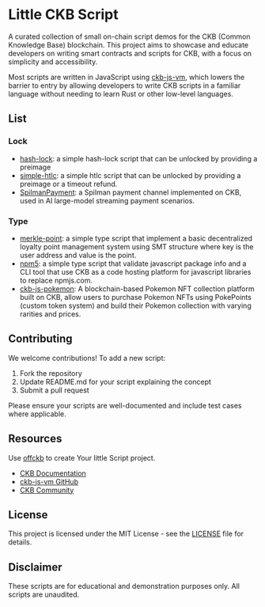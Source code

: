 # Little CKB Script

A curated collection of small on-chain script demos for the CKB (Common Knowledge Base) blockchain. This project aims to showcase and educate developers on writing smart contracts and scripts for CKB, with a focus on simplicity and accessibility.

Most scripts are written in JavaScript using [ckb-js-vm](https://github.com/nervosnetwork/ckb-js-vm), which lowers the barrier to entry by allowing developers to write CKB scripts in a familiar language without needing to learn Rust or other low-level languages.

## List

### Lock

- [hash-lock](https://github.com/nervosnetwork/docs.nervos.org/tree/develop/examples/dApp/simple-lock): a simple hash-lock script that can be unlocked by providing a preimage
- [simple-htlc](https://github.com/RetricSu/simple-htlc): a simple htlc script that can be unlocked by providing a preimage or a timeout refund.
- [SpilmanPayment](https://github.com/HappySonnyDev/SpilmanPayment): a Spilman payment channel implemented on CKB, used in AI large-model streaming payment scenarios.

### Type

- [merkle-point](https://github.com/RetricSu/merkle-point): a simple type script that implement a basic decentralized loyalty point management system using SMT structure where key is the user address and value is the point.
- [npm5](https://github.com/RetricSu/npm5): a simple type script that validate javascript package info and a CLI tool that use CKB as a code hosting platform for javascript libraries to replace npmjs.com.
- [ckb-js-pokemon](https://github.com/cryptape/ckb-js-pokemon): A blockchain-based Pokemon NFT collection platform built on CKB, allow users to purchase Pokemon NFTs using PokePoints (custom token system) and build their Pokemon collection with varying rarities and prices.

## Contributing

We welcome contributions! To add a new script:

1. Fork the repository
2. Update README.md for your script explaining the concept
3. Submit a pull request

Please ensure your scripts are well-documented and include test cases where applicable.

## Resources

Use [offckb](https://github.com/ckb-devrel/offckb?tab=readme-ov-file#create-a-ckb-smart-contract-project) to create Your little Script project.

- [CKB Documentation](https://docs.nervos.org/)
- [ckb-js-vm GitHub](https://github.com/nervosnetwork/ckb-js-vm)
- [CKB Community](https://talk.nervos.org/)

## License

This project is licensed under the MIT License - see the [LICENSE](LICENSE) file for details.

## Disclaimer

These scripts are for educational and demonstration purposes only. All scripts are unaudited.
